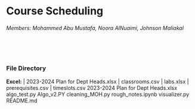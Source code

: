 <h1> Course Scheduling </h1>
<h6> Members: Mohammed Abu Mustafa, Noora AlNuaimi, Johnson Maliakal </h6>
<br>
<br>
<h3> File Directory </h3>
<p> <b>Excel:</b> </h4>
 | 2023-2024 Plan for Dept Heads.xlsx
 | classrooms.csv
 | labs.xlsx
 | prerequisites.csv
 | timeslots.csv
 2023-2024 Plan for Dept Heads.xlsx
 algo_test.py
 Algo_v2.PY
 cleaning_MOH.py
 rough_notes.ipynb
 visualizer.py
 README.md </p>
